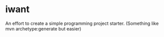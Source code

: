 # iwant
An effort to create a simple programming project starter. (Something like mvn archetype:generate but easier)
